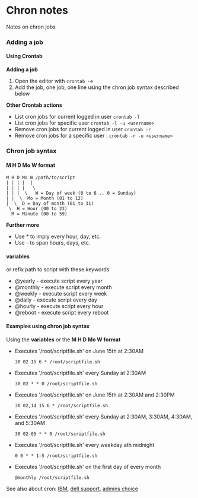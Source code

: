 # Chron notes

Notes on chron jobs

### Adding a job

#### Using Crontab

**Adding a job**

1. Open the editor with `crontab -e`
2. Add the job, one job, one line using the chron job syntax described below

**Other Crontab actions**

 - List cron jobs for current logged in user `crontab -l`
 - List cron jobs for specific user `crontab -l -u <username>`
 - Remove cron jobs for current logged in user `crontab -r`
 - Remove cron jobs for a specific user : `crontab -r -u <username>`



### Chron job syntax


#### M H D Mo W format
```
M H D Mo W /path/to/script
| | | |  | 
| | | |   \
| | |  \   W = Day of week (0 to 6 .. 0 = Sunday)  
| |  \  Mo = Month (01 to 12)
|  \  D = Day of month (01 to 31)
 \  H = Hour (00 to 23)
  M = Minute (00 to 59)
```

**Further more** 
 - Use * to imply every hour, day, etc.
 - Use - to span hours, days, etc.


#### variables

or refix path to script with these keywords
- @yearly - execute script every year
- @monthly - execute script every month
- @weekly - execute script every week
- @daily - execute script every day
- @hourly - execute script every hour
- @reboot - execute script every reboot

#### Examples using chron job syntax

Using the **variables** or the **M H D Mo W format**
 
 - Executes '/root/scriptfile.sh' on June 15th at 2:30AM
   ```
   30 02 15 6 * /root/scriptfile.sh
   ```
- Executes '/root/scriptfile.sh' every Sunday at 2:30AM
   ```
   30 02 * * 0 /root/scriptfile.sh
   ```
- Executes '/root/scriptfile.sh' on June 15th at 2:30AM and 2:30PM
   ```
   30 02,14 15 6 * /root/scriptfile.sh
   ```
- Executes '/root/scriptfile.sh' every Sunday at 2:30AM, 3:30AM, 4:30AM, and 5:30AM
   ```
   30 02-05 * * 0 /root/scriptfile.sh
   ```
- Executes '/root/scriptfile.sh' every weekday ath midnight
   ```
   0 0 * * 1-5 /root/scriptfile.sh
   ```

- Executes '/root/scriptfile.sh' on the first day of every month
   ```
   @monthly /root/scriptfile.sh
   ```





See also about cron: 
[IBM], [dell support], [admins choice]


[IBM]: https://www.ibm.com/docs/en/db2oc?topic=task-unix-cron-format
[dell support]: https://www.dell.com/support/kbdoc/en-is/000177157/how-to-configure-cron-jobs-on-redhat-enterprise-linux-rhel-6#issue1
[admins choice]: https://www.adminschoice.com/crontab-quick-reference